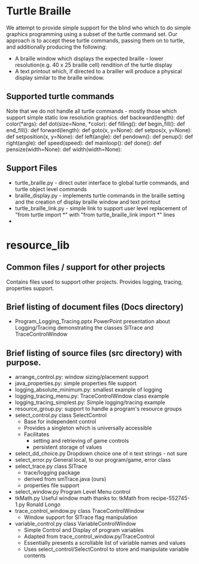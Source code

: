 # Turtle Braille
We attempt to provide simple support for the blind who which to do simple graphics programming using a subset of the turtle command set.  Our
approach is to accept these turtle commands, passing them on to turtle, and additionally producing the following:
* A braille window which displays the expected braille - lower resolution(e.g. 40 x 25 braille cell) rendition of the turtle display
* A text printout which, if directed to a brailler will produce a physical display similar to the braille window.  
## Supported turtle commands
Note that we do not handle all turtle commands - mostly those which support simple static low resolution graphics.
def backward(length):
def color(*args):
def dot(size=None, *color):
def filling():
def begin_fill():
def end_fill():
def forward(length):
def goto(x, y=None):
def setpos(x, y=None): 
def setposition(x, y=None): 
def left(angle):
def pendown():
def penup():
def right(angle):
def speed(speed):
def mainloop():
def done():
def pensize(width=None):
def width(width=None):

## Support Files
- turtle_braille.py - direct outer interface to global turtle commands, and turtle object level commands
- braille_display.py - implements turtle commands in the braille setting and the creation of display braille window and text printout
- turtle_braille_link.py - simple link to support user level replacement of "from turtle import *" with "from turtle_braille_link import *" lines
- 
# resource_lib
## Common files / support for other projects
Contains files used to support other projects.
Provides logging, tracing, properties support.


## Brief listing of document files (Docs directory)
- Program_Logging_Tracing.pptx PowerPoint presentation about Logging/Tracing demonstrating the classes SlTrace and TraceControlWindow
## Brief listing of source files (src directory) with purpose.
- arrange_control.py: window sizing/placement support
- java_properties.py: simple properties file support
- logging_absolute_minimum.py: smallest example of logging
- logging_tracing_menu.py: TraceControlWindow class example
- logging_tracing_simplest.py: Simple logging/tracing example
- resource_group.py: support to handle a program's resource groups
- select_control.py class SelectControl
  * Base for independent control
  * Provides a singleton which is universally accessible
  * Facilitates
     * setting and retrieving of game controls
     * persistent storage of values
- select_dd_choice.py Dropdown choice one of n text strings - not sure
- select_error.py General local, to our program/game, error class
- select_trace.py class SlTrace
  * trace/logging package
  * derived from smTrace.java (ours)
  * properties file support
- select_window.py  Program Level Menu control
- tkMath.py Useful window math thanks to: tkMath from recipe-552745-1.py  Ronald Longo
- trace_control_window.py class TraceControlWindow
  * Window support for SlTrace flag manipulation
- variable_control.py class VariableControlWindow
  * Simple Control and Display of program variables
  * Adapted from trace_control_window.py/TraceControl
  * Essentially presents a scrollable list of variable names and values
  * Uses select_control/SelectControl to store and manipulate variable contents
